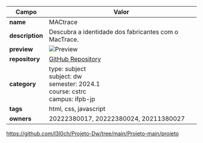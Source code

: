 | Campo       | Valor                                                                                           |
|-------------|-------------------------------------------------------------------------------------------------|
| **name**    | MACtrace                                                                                       |
| **description** | Descubra a identidade dos fabricantes com o MacTrace.                                        |
| **preview** | ![Preview](https://raw.githubusercontent.com/l3l0ch/Projeto-Dw/tree/main/Projeto-main/projeto/image.png) |
| **repository** | [GitHub Repository](https://github.com/l3l0ch/Projeto-Dw)                                      |
| **category** | type: subject <br> subject: dw <br> semester: 2024.1 <br> course: cstrc <br> campus: ifpb-jp |
| **tags**    | html, css, javascript                                                                           |
| **owners**  | 20222380017, 20222380024, 20211380027                                                            |
https://github.com/l3l0ch/Projeto-Dw/tree/main/Projeto-main/projeto

